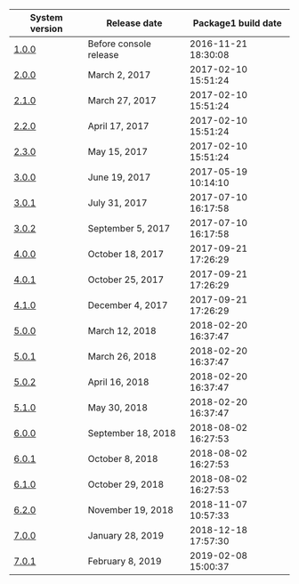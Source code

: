 | System version               | Release date           | Package1 build date |
| ---------------------------- | ---------------------- | ------------------- |
| [1.0.0](1.0.0.md "wikilink") | Before console release | 2016-11-21 18:30:08 |
| [2.0.0](2.0.0.md "wikilink") | March 2, 2017          | 2017-02-10 15:51:24 |
| [2.1.0](2.1.0.md "wikilink") | March 27, 2017         | 2017-02-10 15:51:24 |
| [2.2.0](2.2.0.md "wikilink") | April 17, 2017         | 2017-02-10 15:51:24 |
| [2.3.0](2.3.0.md "wikilink") | May 15, 2017           | 2017-02-10 15:51:24 |
| [3.0.0](3.0.0.md "wikilink") | June 19, 2017          | 2017-05-19 10:14:10 |
| [3.0.1](3.0.1.md "wikilink") | July 31, 2017          | 2017-07-10 16:17:58 |
| [3.0.2](3.0.2.md "wikilink") | September 5, 2017      | 2017-07-10 16:17:58 |
| [4.0.0](4.0.0.md "wikilink") | October 18, 2017       | 2017-09-21 17:26:29 |
| [4.0.1](4.0.1.md "wikilink") | October 25, 2017       | 2017-09-21 17:26:29 |
| [4.1.0](4.1.0.md "wikilink") | December 4, 2017       | 2017-09-21 17:26:29 |
| [5.0.0](5.0.0.md "wikilink") | March 12, 2018         | 2018-02-20 16:37:47 |
| [5.0.1](5.0.1.md "wikilink") | March 26, 2018         | 2018-02-20 16:37:47 |
| [5.0.2](5.0.2.md "wikilink") | April 16, 2018         | 2018-02-20 16:37:47 |
| [5.1.0](5.1.0.md "wikilink") | May 30, 2018           | 2018-02-20 16:37:47 |
| [6.0.0](6.0.0.md "wikilink") | September 18, 2018     | 2018-08-02 16:27:53 |
| [6.0.1](6.0.1.md "wikilink") | October 8, 2018        | 2018-08-02 16:27:53 |
| [6.1.0](6.1.0.md "wikilink") | October 29, 2018       | 2018-08-02 16:27:53 |
| [6.2.0](6.2.0.md "wikilink") | November 19, 2018      | 2018-11-07 10:57:33 |
| [7.0.0](7.0.0.md "wikilink") | January 28, 2019       | 2018-12-18 17:57:30 |
| [7.0.1](7.0.1.md "wikilink") | February 8, 2019       | 2019-02-08 15:00:37 |
